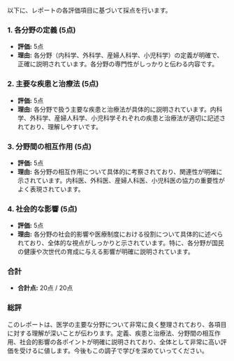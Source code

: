 以下に、レポートの各評価項目に基づいて採点を行います。

### 1. 各分野の定義 (5点)
- **評価:** 5点
- **理由:** 各分野（内科学、外科学、産婦人科学、小児科学）の定義が明確で、正確に説明されています。各分野の専門性がしっかりと伝わる内容です。

### 2. 主要な疾患と治療法 (5点)
- **評価:** 5点
- **理由:** 各分野で扱う主要な疾患と治療法が具体的に説明されています。内科学、外科学、産婦人科学、小児科学それぞれの疾患と治療法が適切に記述されており、理解しやすいです。

### 3. 分野間の相互作用 (5点)
- **評価:** 5点
- **理由:** 各分野の相互作用について具体的に考察されており、関連性が明確に示されています。内科医、外科医、産婦人科医、小児科医の協力の重要性がよく表現されています。

### 4. 社会的な影響 (5点)
- **評価:** 5点
- **理由:** 各分野の社会的影響や医療制度における役割について具体的に述べられており、全体的な視点がしっかりと示されています。特に、各分野が国民の健康や次世代の育成に与える影響が明確に説明されています。

### 合計
- **合計点:** 20点 / 20点

### 総評
このレポートは、医学の主要な分野について非常に良く整理されており、各項目に対する理解が深いことが伝わります。定義、疾患と治療法、分野間の相互作用、社会的影響の各ポイントが明確に説明されており、全体として非常に高い評価を受けるに値します。今後もこの調子で学びを深めていってください。